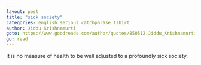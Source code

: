 ```yaml
---
layout: post
title: "sick society"
categories: english serious catchphrase tshirt
author: Jiddu Krishnamurti
goto: https://www.goodreads.com/author/quotes/850512.Jiddu_Krishnamurti/?ref=speak.junglestar.org
go: read
---
```

It is no measure of health to be well adjusted to a profoundly sick society.
